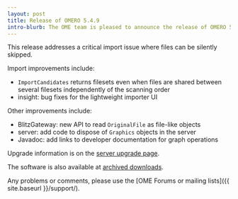 ```yaml
---
layout: post
title: Release of OMERO 5.4.9
intro-blurb: The OME team is pleased to announce the release of OMERO 5.4.9.
---
```


This release addresses a critical import issue where files can be silently
skipped.

Import improvements include:

- ``ImportCandidates`` returns filesets even when files are shared between
  several filesets independently of the scanning order
- insight: bug fixes for the lightweight importer UI

Other improvements include:

- BlitzGateway: new API to read ``OriginalFile`` as file-like objects
- server: add code to dispose of `Graphics` objects in the server
- Javadoc: add links to developer documentation for graph operations


Upgrade information is on the [server upgrade page](https://docs.openmicroscopy.org/omero/5.4.9/sysadmins/server-upgrade.html).

The software is also available at [archived downloads](https://downloads.openmicroscopy.org/omero/5.4.9).

Any problems or comments, please use the [OME Forums or mailing lists]({{ site.baseurl }}/support/).
